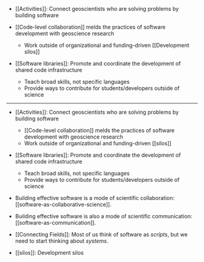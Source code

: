 - [[Activities]]: Connect geoscientists who are solving problems by building
  software
- [[Code-level collaboration]] melds the practices of software development with
  geoscience research
  - Work outside of organizational and funding-driven [[Development silos]]
- [[Software libraries]]: Promote and coordinate the development of shared code
  infrastructure

  - Teach broad skills, not specific languages
  - Provide ways to contribute for students/developers outside of science

---

- [[Activities]]: Connect geoscientists who are solving problems by building
  software
  - [[Code-level collaboration]] melds the practices of software development
    with geoscience research
  - Work outside of organizational and funding-driven [[silos]]
- [[Software libraries]]: Promote and coordinate the development of shared code
  infrastructure

  - Teach broad skills, not specific languages
  - Provide ways to contribute for students/developers outside of science

- Building effective software is a mode of scientific collaboration:
  [[software-as-collaborative-science]].
- Building effective software is also a mode of scientific communication:
  [[software-as-communication]].

- [[Connecting Fields]]: Most of us think of software as _scripts_, but we need
  to start thinking about _systems_.

- [[silos]]: Development silos
